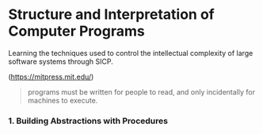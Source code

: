 
# Structure and Interpretation of Computer Programs
Learning the techniques used to control the intellectual complexity of large software systems through SICP.

(https://mitpress.mit.edu/)

> programs must be written for people to read, and only incidentally for machines to execute.

### 1. Building Abstractions with Procedures